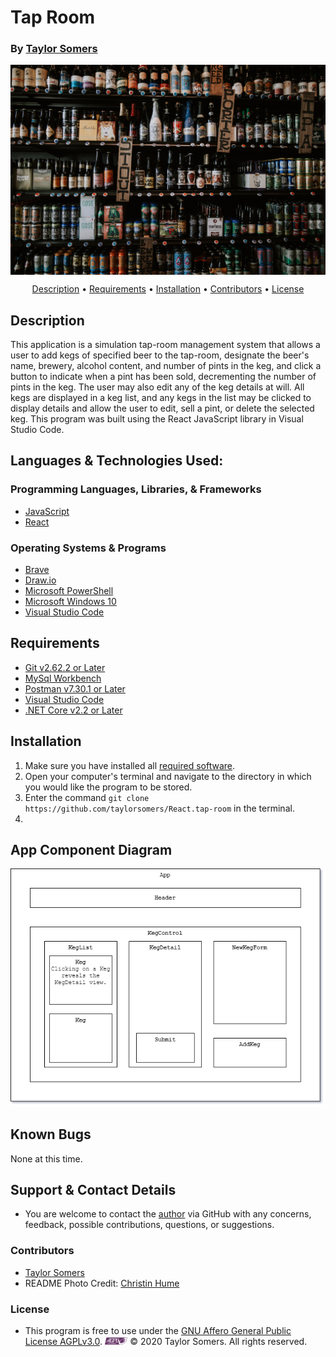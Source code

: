 # Tap Room

  ### By [Taylor Somers](https://github.com/taylorsomers/)


<img align="center" src="./public/christin-hume-08tX2fsuSLg-unsplash.jpg" alt="rows of bottles of different types of beer in a tap room">

<p align="center">
  <a href="#description">Description</a> •
  <a href="#requirements">Requirements</a> •
  <a href="#installation">Installation</a> •
  <a href="#contributors">Contributors</a> •
  <a href="#license">License</a>
</p>


## Description

  This application is a simulation tap-room management system that allows a user to add kegs of specified beer to the tap-room, designate the beer's name, brewery, alcohol content, and number of pints in the keg, and click a button to indicate when a pint has been sold, decrementing the number of pints in the keg. The user may also edit any of the keg details at will. All kegs are displayed in a keg list, and any kegs in the list may be clicked to display details and allow the user to edit, sell a pint, or delete the selected keg. This program was built using the React JavaScript library in Visual Studio Code.


## Languages & Technologies Used:

  ### Programming Languages, Libraries, & Frameworks
  * [JavaScript](https://developer.mozilla.org/en-US/docs/Web/JavaScript)
  * [React](https://reactjs.org/)

  ### Operating Systems & Programs
  * [Brave](https://brave.com/)
  * [Draw.io](https://app.diagrams.net/)
  * [Microsoft PowerShell](https://docs.microsoft.com/en-us/powershell/)
  * [Microsoft Windows 10](https://www.microsoft.com/en-us/windows/get-windows-10)
  * [Visual Studio Code](https://code.visualstudio.com/)


## Requirements
  * [Git v2.62.2 or Later](https://git-scm.com/downloads/)
  * [MySql Workbench](https://www.mysql.com/products/workbench/)
  * [Postman v7.30.1 or Later](https://www.postman.com/downloads/)
  * [Visual Studio Code](https://code.visualstudio.com/)
  * [.NET Core v2.2 or Later](https://dotnet.microsoft.com/download/dotnet-core/2.2)


## Installation

  1.  Make sure you have installed all <a href="#requirements">required software</a>.
  2.  Open your computer's terminal and navigate to the directory in which you would like the program to be stored.
  3.  Enter the command ```git clone https://github.com/taylorsomers/React.tap-room``` in the terminal.
  4.  


## App Component Diagram

<img src="./public/diagram.png" alt="diagram mapping nested components of the React app">


## Known Bugs

  None at this time.


## Support & Contact Details

  * You are welcome to contact the [author](https://github.com/taylorsomers/) via GitHub with any concerns, feedback, possible contributions, questions, or suggestions.


### Contributors

  * [Taylor Somers](https://github.com/taylorsomers/)
  * README Photo Credit: [Christin Hume](https://unsplash.com/@christinhumephoto?utm_source=unsplash&utm_medium=referral&utm_content=creditCopyText)


### License

  * This program is free to use under the [GNU Affero General Public License AGPLv3.0](https://www.gnu.org/licenses/agpl-3.0.html). <span><img height="12em" src="./public/AGPLv3Logo.png" alt="logo for the GNU Affero General Public License AGPLv3.0"></span> © 2020 Taylor Somers. All rights reserved.